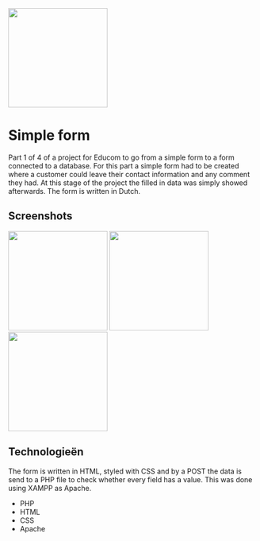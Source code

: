 <img src="https://user-images.githubusercontent.com/72911560/99961806-5b48c100-2d8f-11eb-8e90-4b0e14355c0c.png" width="200"> 

# Simple form
Part 1 of 4 of a project for Educom to go from a simple form to a form connected to a database.
For this part a simple form had to be created where a customer could leave their contact information and any comment they had. At this stage of the project the filled in data was simply showed afterwards. The form is written in Dutch.

## Screenshots

<img src="https://user-images.githubusercontent.com/72911560/99963407-09ee0100-2d92-11eb-8b7e-7d72f9ad20f9.JPG" width="200"> <img src="https://user-images.githubusercontent.com/72911560/99963413-0c505b00-2d92-11eb-934e-39cef6082513.JPG" width="200"> <img src="https://user-images.githubusercontent.com/72911560/99963420-0e1a1e80-2d92-11eb-8159-aecfb64d1a00.JPG" width="200">

## Technologieën

The form is written in HTML, styled with CSS and by a POST the data is send to a PHP file to check whether every field has a value. This was done using XAMPP as Apache. 

* PHP 
* HTML
* CSS
* Apache
